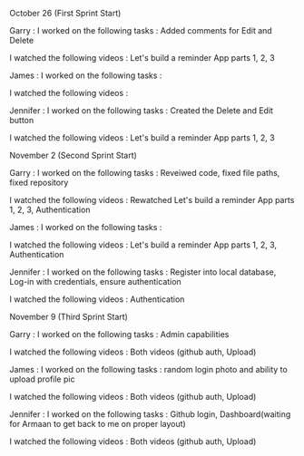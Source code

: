 October 26 (First Sprint Start)

Garry :
  I worked on the following tasks : Added comments for Edit and Delete

  I watched the following videos :  Let's build a reminder App parts 1, 2, 3 
  
James :
  I worked on the following tasks : 

  I watched the following videos : 
  
Jennifer : 
  I worked on the following tasks :  Created the Delete and Edit button

  I watched the following videos :  Let's build a reminder App parts 1, 2, 3 
  
November 2 (Second Sprint Start)

Garry :
  I worked on the following tasks : Reveiwed code, fixed file paths, fixed repository

  I watched the following videos : Rewatched Let's build a reminder App parts 1, 2, 3, Authentication 
  
James :
  I worked on the following tasks : 

  I watched the following videos : Let's build a reminder App parts 1, 2, 3, Authentication
  
Jennifer : 
  I worked on the following tasks : Register into local database, Log-in with credentials, ensure authentication 

  I watched the following videos : Authentication  
  
November 9 (Third Sprint Start)

Garry :
  I worked on the following tasks : Admin capabilities

  I watched the following videos : Both videos (github auth, Upload)

James :
  I worked on the following tasks : random login photo and ability to upload profile pic

  I watched the following videos : Both videos (github auth, Upload)
  
Jennifer : 
  I worked on the following tasks :  Github login, Dashboard(waiting for Armaan to get back to me on proper layout) 

  I watched the following videos : Both videos (github auth, Upload)
  

